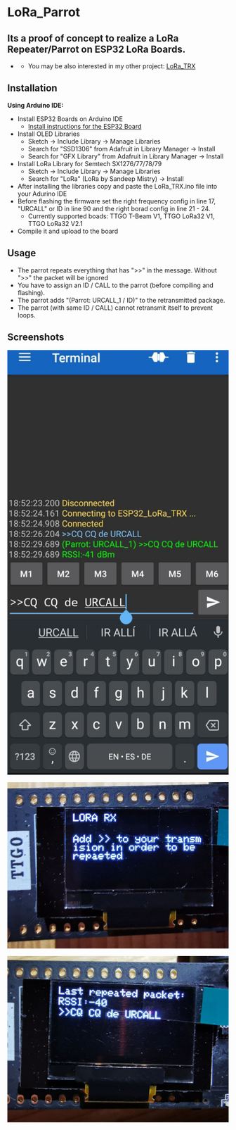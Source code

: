 # LoRa_Parrot


## Its a proof of concept to realize a LoRa Repeater/Parrot on ESP32 LoRa Boards.
- - You may be also interested in my other project: [LoRa_TRX](https://github.com/DEVPAR/LoRa_TRX)

## Installation

**Using Arduino IDE:**
- Install ESP32 Boards on Arduino IDE 
  - [Install instructions for the ESP32 Board](https://randomnerdtutorials.com/installing-the-esp32-board-in-arduino-ide-windows-instructions/)
- Install OLED Libraries
  - Sketch -> Include Library -> Manage Libraries
  - Search for "SSD1306" from Adafruit in Library Manager -> Install
  - Search for "GFX Library" from Adafruit in Library Manager -> Install
- Install LoRa Library for Semtech SX1276/77/78/79
  - Sketch -> Include Library -> Manage Libraries
  - Search for "LoRa" (LoRa by Sandeep Mistry) -> Install
- After installing the libraries copy and paste the LoRa_TRX.ino file into your Adurino IDE
- Before flashing the firmware set the right frequency config in line 17, "URCALL" or ID in line 90 and the right borad config in line 21 - 24.
  - Currently supported boads: TTGO T-Beam V1, TTGO LoRa32 V1, TTGO LoRa32 V2.1 
- Compile it and upload to the board


## Usage


- The parrot repeats everything that has ">>" in the message. Without ">>" the packet will be ignored
- You have to assign an ID / CALL to the parrot (before compiling and flashing). 
- The parrot adds "(Parrot: URCALL_1 / ID)" to the retransmitted package.
- The parrot (with same ID / CALL) cannot retransmit itself to prevent loops.






## Screenshots

![Parrot](https://github.com/DEVPAR/LoRa_Parrot/blob/main/photo_2021-07-04_20-55-49.jpg)


![Parrot](https://github.com/DEVPAR/LoRa_Parrot/blob/main/photo_2021-07-04_21-04-59.jpg)


![Parrot](https://github.com/DEVPAR/LoRa_Parrot/blob/main/photo_2021-07-04_21-12-34.jpg)
